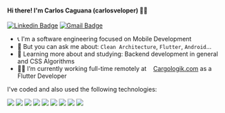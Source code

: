 #### Hi there! I'm Carlos Caguana (carlosveloper) 👋😄 

[![Linkedin Badge](https://img.shields.io/badge/-LinkedIn-blue?style=flat-square&logo=Linkedin&logoColor=white&link=link_do_seu_perfil_no_linkedin)](https://www.linkedin.com/in/carlosveloper)
[![Gmail Badge](https://img.shields.io/badge/-Gmail-c14438?style=flat-square&logo=Gmail&logoColor=white&link=mailto:seu_email)](mailto:carlosveloper@gmail.com)

- 📞 I'm a software engineering focused on Mobile Development 
- 💬 But you can ask me about: `Clean Architecture`, `Flutter`, `Android`...
- 🌱 Learning more about and studying: Backend development in general and CSS Algorithms
- 👨‍💻 I’m currently working full-time remotely at [<img height="12" src="https://s2.coinmarketcap.com/static/img/coins/200x200/1403.png">Cargologik.com](https://www.cargologik.com/) as a Flutter Developer

I've coded and also used the following technologies:

<img src="https://img.shields.io/badge/Flutter-02569B?style=for-the-badge&logo=flutter&logoColor=white" /> <img src="https://img.shields.io/badge/Android-3DDC84?style=for-the-badge&logo=android&logoColor=white" />  <img src="https://img.shields.io/badge/Spring_Boot-6DB33F?style=for-the-badge&logo=spring-boot&logoColor=white" /> <img src="https://img.shields.io/badge/Node.js-339933?style=for-the-badge&logo=node.js&logoColor=white" /> <img src="https://img.shields.io/badge/Angular-DD0031?style=for-the-badge&logo=angular&logoColor=white" /> <img src="https://img.shields.io/badge/MongoDB-47A248?style=for-the-badge&logo=mongodb&logoColor=white" /> <img src="https://img.shields.io/badge/Docker-2496ED?style=for-the-badge&logo=docker&logoColor=white"/> <img src="https://img.shields.io/badge/Oracle-F80000?style=for-the-badge&logo=oracle&logoColor=white"/> <img src="https://img.shields.io/badge/Firebase-FFCA28?style=for-the-badge&logo=firebase&logoColor=white"/>



